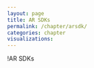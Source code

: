 ```yaml
---
layout: page
title: AR SDKs
permalink: /chapter/arsdk/
categories: chapter
visualizations:
---
```


!AR SDKs
